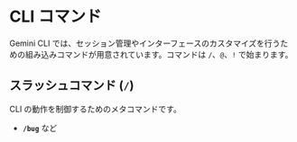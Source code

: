 # CLI コマンド

Gemini CLI では、セッション管理やインターフェースのカスタマイズを行うための組み込みコマンドが用意されています。コマンドは `/`、`@`、`!` で始まります。

## スラッシュコマンド (`/`)

CLI の動作を制御するためのメタコマンドです。

- **`/bug`** など
